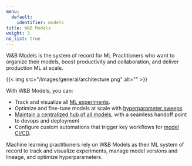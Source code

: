 ```yaml
---
menu:
  default:
    identifier: models
title: W&B Models
weight: 3
no_list: true
---
```


W&B Models is the system of record for ML Practitioners who want to organize their models, boost productivity and collaboration, and deliver production ML at scale. 

{{< img src="/images/general/architecture.png" alt="" >}}

With W&B Models, you can: 

- Track and visualize all [ML experiments](./track/).
- Optimize and fine-tune models at scale with [hyperparameter sweeps](./sweeps/).
- [Maintain a centralized hub of all models](./model_registry/), with a seamless handoff point to devops and deployment
- Configure custom automations that trigger key workflows for [model CI/CD](./model_registry/model-registry-automations/).



Machine learning practitioners rely on W&B Models as their ML system of record to track and visualize experiments, manage model versions and lineage, and optimize hyperparameters.